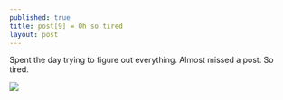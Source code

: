 ```yaml
---
published: true
title: post[9] = Oh so tired
layout: post
---
```

Spent the day trying to figure out everything. Almost missed a post. So tired. 

<img src="https://images.duckduckgo.com/iu/?u=http%3A%2F%2Fwpmedia.o.canada.com%2F2013%2F05%2Fkitten.gif&f=1"/>
